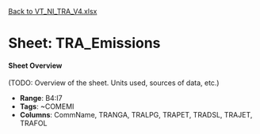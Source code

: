 [Back to VT_NI_TRA_V4.xlsx](README.md)

# Sheet: TRA_Emissions

#### Sheet Overview

(TODO: Overview of the sheet. Units used, sources of data, etc.)

- **Range**: B4:I7
- **Tags**: ~COMEMI
- **Columns**: CommName, TRANGA, TRALPG, TRAPET, TRADSL, TRAJET, TRAFOL

